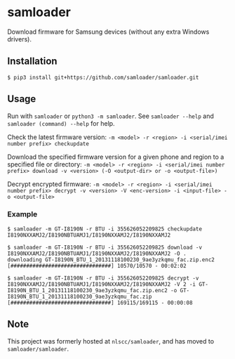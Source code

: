 # samloader

Download firmware for Samsung devices (without any extra Windows drivers).
## Installation

```
$ pip3 install git+https://github.com/samloader/samloader.git
```

## Usage

Run with `samloader` or `python3 -m samloader`. See `samloader --help` and
`samloader (command) --help` for help.

Check the latest firmware version: `-m <model> -r <region> -i <serial/imei number prefix> checkupdate`

Download the specified firmware version for a given phone and region to a
specified file or directory: `-m <model> -r <region> -i <serial/imei number prefix> download -v <version> (-O
<output-dir> or -o <output-file>)`

Decrypt encrypted firmware: `-m <model> -r <region> -i <serial/imei number prefix> decrypt -v <version> -V
<enc-version> -i <input-file> -o <output-file>`

### Example

```
$ samloader -m GT-I8190N -r BTU -i 355626052209825 checkupdate
I8190NXXAMJ2/I8190NBTUAMJ1/I8190NXXAMJ2/I8190NXXAMJ2

$ samloader -m GT-I8190N -r BTU -i 355626052209825 download -v I8190NXXAMJ2/I8190NBTUAMJ1/I8190NXXAMJ2/I8190NXXAMJ2 -O .
downloading GT-I8190N_BTU_1_20131118100230_9ae3yzkqmu_fac.zip.enc2
[################################] 10570/10570 - 00:02:02

$ samloader -m GT-I8190N -r BTU -i 355626052209825 decrypt -v I8190NXXAMJ2/I8190NBTUAMJ1/I8190NXXAMJ2/I8190NXXAMJ2 -V 2 -i GT-I8190N_BTU_1_20131118100230_9ae3yzkqmu_fac.zip.enc2 -o GT-I8190N_BTU_1_20131118100230_9ae3yzkqmu_fac.zip
[################################] 169115/169115 - 00:00:08
```

## Note

This project was formerly hosted at `nlscc/samloader`, and has moved to
`samloader/samloader`.
